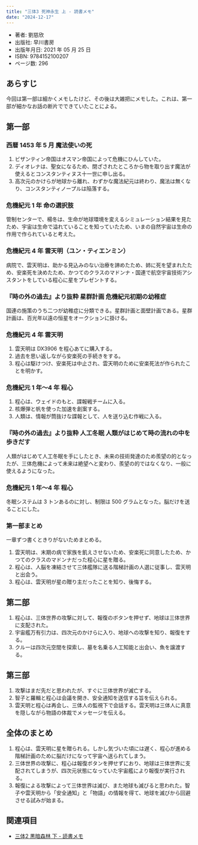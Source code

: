 ```yaml
---
title: "三体3 死神永生 上 - 読書メモ"
date: "2024-12-17"
---
```

- 著者: 劉慈欣
- 出版社: 早川書房
- 出版年月日: 2021 年 05 月 25 日
- ISBN: 9784152100207
- ページ数: 296

## あらすじ

今回は第一部は細かくメモしたけど、その後は大雑把にメモした。これは、第一部が細かなお話の断片でできていたことによる。

## 第一部

### 西暦 1453 年 5 月 魔法使いの死

1. ビザンティン帝国はオスマン帝国によって危機にひんしていた。
2. ディオレナは、聖女になるため、閉ざされたところから物を取り出す魔法が使えるとコンスタンティヌス十一世に申し出る。
3. 高次元のかけらが地球から離れ、わずかな魔法紀元は終わり、魔法は無くなり、コンスタンティノープルは陥落する。

### 危機紀元 1 年 命の選択肢

管制センターで、楊冬は、生命が地球環境を変えるシミュレーション結果を見たため、宇宙は生命で溢れていることを知っていたため、いまの自然宇宙は生命の作用で作られていると考えた。

### 危機紀元 4 年 雲天明（ユン・ティエンミン）

病院で、雲天明は、助かる見込みのない治療を諦めたため、姉に死を望まれたため、安楽死を決めたため、かつてのクラスのマドンナ・国連で航空宇宙技術アシスタントをしている程心に星をプレゼントする。

### 『時の外の過去』より抜粋 星群計画 危機紀元初期の幼稚症

国連の施策のうち二つが幼稚症に分類できる。星群計画と面壁計画である。星群計画は、百光年以遠の恒星をオークションに掛ける。

### 危機紀元 4 年 雲天明

1. 雲天明は DX3906 を程心あてに購入する。
2. 過去を思い返しながら安楽死の手続きをする。
3. 程心は駆けつけ、安楽死は中止され、雲天明のために安楽死法が作られたことを明かす。

### 危機紀元 1 年〜4 年 程心

1. 程心は、ウェイドのもと、諜報戦チームに入る。
2. 核爆弾と帆を使った加速を創案する。
3. 人類は、情報が筒抜けな諜報として、人を送り込む作戦に入る。

### 『時の外の過去』より抜粋 人工冬眠 人類がはじめて時の流れの中を歩きだす

人類がはじめて人工冬眠を手にしたとき、未来の技術発達のため羨望の的となったが、三体危機によって未来は絶望へと変わり、羨望の的ではなくなり、一般に使えるようになった。

### 危機紀元 1 年〜4 年 程心

冬眠システムは 3 トンあるのに対し、制限は 500 グラムとなった。脳だけを送ることにした。

### 第一部まとめ

一章ずつ書くときりがないためまとめる。

1. 雲天明は、末期の病で家族を飢えさせないため、安楽死に同意したため、かつてのクラスのマドンナだった程心に星を贈る。
2. 程心は、人脳を凍結させて三体艦隊に送る階梯計画の人選に従事し、雲天明と出会う。
3. 程心は、雲天明が星の贈り主だったことを知り、後悔する。

## 第二部

1. 程心は、三体世界の攻撃に対して、報復のボタンを押せず、地球は三体世界に支配された。
2. 宇宙艦万有引力は、四次元のかけらに入り、地球への攻撃を知り、報復をする。
3. クルーは四次元空間を探索し、墓を名乗る人工知能と出会い、魚を譲渡する。

## 第三部

1. 攻撃はまだ先だと思われたが、すぐに三体世界が滅亡する。
2. 智子と羅輯と程心は会議を開き、安全通知を送信する旨を伝えられる。
3. 雲天明と程心は再会し、三体人の監視下で会話する。雲天明は三体人に真意を隠しながら物語の体裁でメッセージを伝える。

## 全体のまとめ

1. 程心は、雲天明に星を贈られる。しかし気づいた頃には遅く、程心が進める階梯計画のために脳だけになって宇宙へ送られてしまう。
2. 三体世界の攻撃に、程心は報復ボタンを押せずにおり、地球は三体世界に支配されてしまうが、四次元状態になっていた宇宙艦により報復が実行される。
3. 報復による攻撃によって三体世界は滅び、また地球も滅びると思われた。智子や雲天明から「安全通知」と「物語」の情報を得て、地球を滅びから回避させる試みが始まる。

## 関連項目

- [三体2 黒暗森林 下 - 読書メモ](20241217-the-three-body-problem-3.md)